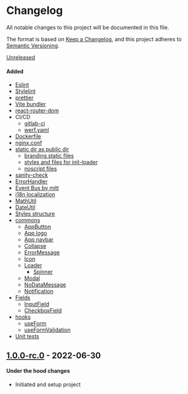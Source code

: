 # Changelog
All notable changes to this project will be documented in this file.

The format is based on [Keep a Changelog](https://keepachangelog.com/en/1.0.0/),
and this project adheres to [Semantic Versioning](https://semver.org/spec/v2.0.0.html).

[Unreleased]
#### Added
- [Eslint](.eslintrc.js)
- [Stylelint](stylelint.config.js)
- [prettier](.eslintrc.js)
- [Vite bundler](vite.config.ts)
- [react-router-dom](src/routes.tsx)
- CI/CD
  - [gitlab-ci](.gitlab-ci.yml)
  - [werf.yaml](werf.yaml)
- [Dockerfile](Dockerfile)
- [nginx.conf](nginx.conf)
- [static dir as public dir](static)
  - [branding static files](static/branding)
  - [styles and files for init-loader](static/init-loader)
  - [noscript files](static/noscript)
- [sanity-check](scripts/release-sanity-check.mjs)
- [ErrorHandler](src/helpers/errorHandler.ts)
- [Event Bus by mitt](src/helpers/eventBus.ts)
- [i18n localization](src/localization/index.ts)
- [MathUtil](src/utils/math.util.ts)
- [DateUtil](src/utils/date.util.ts)
- [Styles structure](src/styles)
- [commons](src/common)
  - [AppButton](src/common/AppButton)
  - [App logo](src/common/AppLogo)
  - [App navbar](src/common/AppNavbar)
  - [Collapse](src/common/Collapse)
  - [ErrorMessage](src/common/ErrorMessage)
  - [Icon](src/common/Icon)
  - [Loader](src/common/Loader)
    - [Spinner](src/common/Loader/variants/Spinner)
  - [Modal](src/common/Modal)
  - [NoDataMessage](src/common/NoDataMessage)
  - [Notification](src/common/Notification)
- [Fields](src/fields)
  - [InputField](src/fields/InputField)
  - [CheckboxField](src/fields/CheckboxField)
- [hooks](src/hooks)
  - [useForm](src/hooks/useForm.ts)
  - [useFormValidation](src/hooks/useFormValidation.ts)
- [Unit tests](vitest.config.ts)

## [1.0.0-rc.0] - 2022-06-30
#### Under the hood changes
- Initiated and setup project

[Unreleased]: https://gitlab.com/lukachi/react-vite-boilerplate/compare/1.0.0-rc.0...main
[1.0.0-rc.0]: https://gitlab.com/lukachi/react-vite-boilerplate/tags/1.0.0-rc.0
